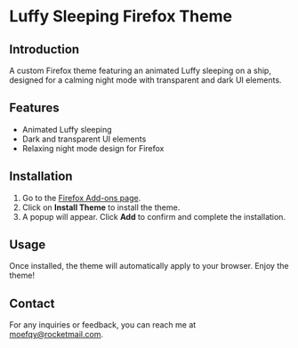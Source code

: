 # Luffy Sleeping Firefox Theme

## Introduction

A custom Firefox theme featuring an animated Luffy sleeping on a ship, designed for a calming night mode with transparent and dark UI elements.

## Features
- Animated Luffy sleeping
- Dark and transparent UI elements
- Relaxing night mode design for Firefox

## Installation

1. Go to the [Firefox Add-ons page](https://addons.mozilla.org/en-US/firefox/addon/luffy-sleeping).
2. Click on **Install Theme** to install the theme.
3. A popup will appear. Click **Add** to confirm and complete the installation.

## Usage

Once installed, the theme will automatically apply to your browser. Enjoy the theme!

## Contact

For any inquiries or feedback, you can reach me at moefqy@rocketmail.com.